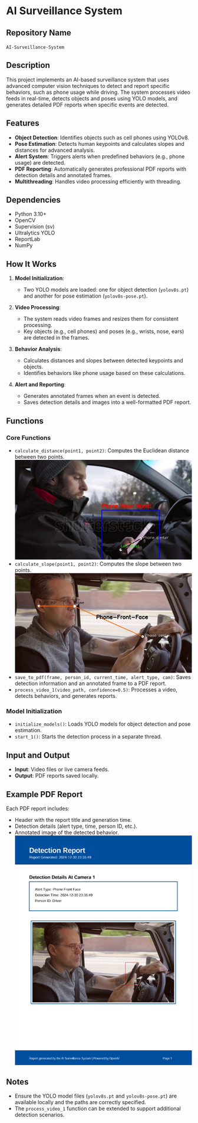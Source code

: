 # AI Surveillance System

## Repository Name
`AI-Surveillance-System`

## Description
This project implements an AI-based surveillance system that uses advanced computer vision techniques to detect and report specific behaviors, such as phone usage while driving. The system processes video feeds in real-time, detects objects and poses using YOLO models, and generates detailed PDF reports when specific events are detected.

## Features
- **Object Detection**: Identifies objects such as cell phones using YOLOv8.
- **Pose Estimation**: Detects human keypoints and calculates slopes and distances for advanced analysis.
- **Alert System**: Triggers alerts when predefined behaviors (e.g., phone usage) are detected.
- **PDF Reporting**: Automatically generates professional PDF reports with detection details and annotated frames.
- **Multithreading**: Handles video processing efficiently with threading.

## Dependencies
- Python 3.10+
- OpenCV
- Supervision (sv)
- Ultralytics YOLO
- ReportLab
- NumPy

## How It Works
1. **Model Initialization**:
   - Two YOLO models are loaded: one for object detection (`yolov8s.pt`) and another for pose estimation (`yolov8s-pose.pt`).

2. **Video Processing**:
   - The system reads video frames and resizes them for consistent processing.
   - Key objects (e.g., cell phones) and poses (e.g., wrists, nose, ears) are detected in the frames.

3. **Behavior Analysis**:
   - Calculates distances and slopes between detected keypoints and objects.
   - Identifies behaviors like phone usage based on these calculations.

4. **Alert and Reporting**:
   - Generates annotated frames when an event is detected.
   - Saves detection details and images into a well-formatted PDF report.

## Functions
### Core Functions
- `calculate_distance(point1, point2)`: Computes the Euclidean distance between two points.
![PDF Report Example](images/near-hand-example.png)
- `calculate_slope(point1, point2)`: Computes the slope between two points.
![PDF Report Example](images/frnot-face-example.png)
- `save_to_pdf(frame, person_id, current_time, alert_type, cam)`: Saves detection information and an annotated frame to a PDF report.
- `process_video_1(video_path, confidence=0.5)`: Processes a video, detects behaviors, and generates reports.

### Model Initialization
- `initialize_models()`: Loads YOLO models for object detection and pose estimation.
- `start_1()`: Starts the detection process in a separate thread.

## Input and Output
- **Input**: Video files or live camera feeds.
- **Output**: PDF reports saved locally.

## Example PDF Report
Each PDF report includes:
- Header with the report title and generation time.
- Detection details (alert type, time, person ID, etc.).
- Annotated image of the detected behavior.
![PDF Report Example](images/front-face.png)
## Notes
- Ensure the YOLO model files (`yolov8s.pt` and `yolov8s-pose.pt`) are available locally and the paths are correctly specified.
- The `process_video_1` function can be extended to support additional detection scenarios.
